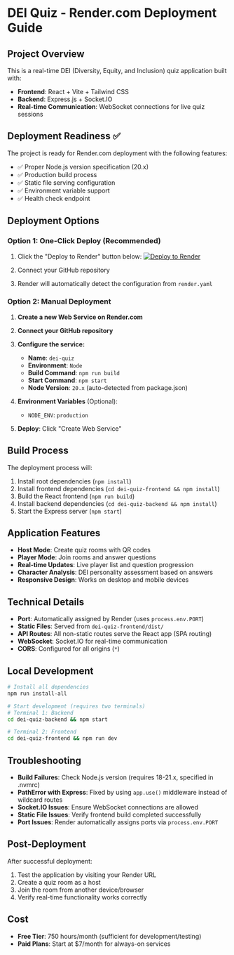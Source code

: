 # DEI Quiz - Render.com Deployment Guide

## Project Overview
This is a real-time DEI (Diversity, Equity, and Inclusion) quiz application built with:
- **Frontend**: React + Vite + Tailwind CSS
- **Backend**: Express.js + Socket.IO
- **Real-time Communication**: WebSocket connections for live quiz sessions

## Deployment Readiness ✅
The project is ready for Render.com deployment with the following features:
- ✅ Proper Node.js version specification (20.x)
- ✅ Production build process
- ✅ Static file serving configuration
- ✅ Environment variable support
- ✅ Health check endpoint

## Deployment Options

### Option 1: One-Click Deploy (Recommended)
1. Click the "Deploy to Render" button below:
   [![Deploy to Render](https://render.com/images/deploy-to-render-button.svg)](https://render.com/deploy?repo=https://github.com/YOUR_USERNAME/dei-quiz)

2. Connect your GitHub repository
3. Render will automatically detect the configuration from `render.yaml`

### Option 2: Manual Deployment
1. **Create a new Web Service on Render.com**
2. **Connect your GitHub repository**
3. **Configure the service:**
   - **Name**: `dei-quiz`
   - **Environment**: `Node`
   - **Build Command**: `npm run build`
   - **Start Command**: `npm start`
   - **Node Version**: `20.x` (auto-detected from package.json)

4. **Environment Variables** (Optional):
   - `NODE_ENV`: `production`

5. **Deploy**: Click "Create Web Service"

## Build Process
The deployment process will:
1. Install root dependencies (`npm install`)
2. Install frontend dependencies (`cd dei-quiz-frontend && npm install`)
3. Build the React frontend (`npm run build`)
4. Install backend dependencies (`cd dei-quiz-backend && npm install`)
5. Start the Express server (`npm start`)

## Application Features
- **Host Mode**: Create quiz rooms with QR codes
- **Player Mode**: Join rooms and answer questions
- **Real-time Updates**: Live player list and question progression
- **Character Analysis**: DEI personality assessment based on answers
- **Responsive Design**: Works on desktop and mobile devices

## Technical Details
- **Port**: Automatically assigned by Render (uses `process.env.PORT`)
- **Static Files**: Served from `dei-quiz-frontend/dist/`
- **API Routes**: All non-static routes serve the React app (SPA routing)
- **WebSocket**: Socket.IO for real-time communication
- **CORS**: Configured for all origins (`*`)

## Local Development
```bash
# Install all dependencies
npm run install-all

# Start development (requires two terminals)
# Terminal 1: Backend
cd dei-quiz-backend && npm start

# Terminal 2: Frontend
cd dei-quiz-frontend && npm run dev
```

## Troubleshooting
- **Build Failures**: Check Node.js version (requires 18-21.x, specified in .nvmrc)
- **PathError with Express**: Fixed by using `app.use()` middleware instead of wildcard routes
- **Socket.IO Issues**: Ensure WebSocket connections are allowed
- **Static File Issues**: Verify frontend build completed successfully
- **Port Issues**: Render automatically assigns ports via `process.env.PORT`

## Post-Deployment
After successful deployment:
1. Test the application by visiting your Render URL
2. Create a quiz room as a host
3. Join the room from another device/browser
4. Verify real-time functionality works correctly

## Cost
- **Free Tier**: 750 hours/month (sufficient for development/testing)
- **Paid Plans**: Start at $7/month for always-on services

